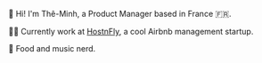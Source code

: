 👋 Hi! I'm Thê-Minh, a Product Manager based in France 🇫🇷.

👨‍💻 Currently work at [HostnFly](hostnfly.com/), a cool Airbnb management startup.

👾 Food and music nerd.

